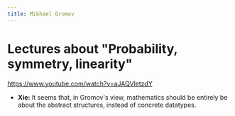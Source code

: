 ```yaml
---
title: Mikhael Gromov
---
```


# Lectures about "Probability, symmetry, linearity"

<https://www.youtube.com/watch?v=aJAQVletzdY>

- **Xie:** It seems that, in Gromov's view,
  mathematics should be entirely be about the abstract structures,
  instead of concrete datatypes.
